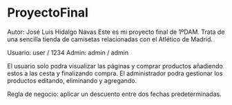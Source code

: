 # ProyectoFinal

Autor: José Luis Hidalgo Navas
Este es mi proyecto final de 1ºDAM. Trata de una sencilla tienda de camisetas relacionadas con el Atlético de Madrid. 

Usuario:  user / 1234
Admin:    admin / admin

El usuario solo podra visualizar las páginas y comprar productos añadiendo estos a las cesta y finalizando compra.
El administrador podra gestionar los productos editando, eliminando y agregando.

Regla de negocio: aplicar un descuento entre dos fechas predeterminadas.
